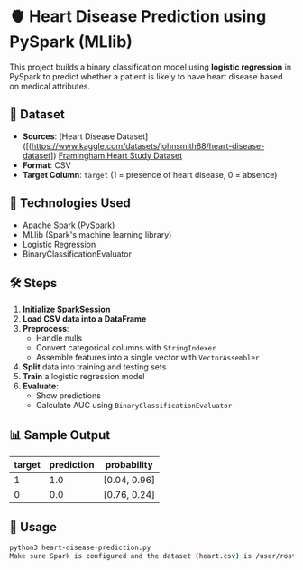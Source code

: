 # 🫀 Heart Disease Prediction using PySpark (MLlib)

This project builds a binary classification model using **logistic regression** in PySpark to predict whether a patient is likely to have heart disease based on medical attributes.

## 📁 Dataset

- **Sources**: [Heart Disease Dataset]([(https://www.kaggle.com/datasets/johnsmith88/heart-disease-dataset]) [Framingham Heart Study Dataset]([https://www.kaggle.com/datasets/aasheesh200/framingham-heart-study-dataset])
- **Format**: CSV
- **Target Column**: `target` (1 = presence of heart disease, 0 = absence)

## 🚀 Technologies Used

- Apache Spark (PySpark)
- MLlib (Spark's machine learning library)
- Logistic Regression
- BinaryClassificationEvaluator

## 🛠️ Steps

1. **Initialize SparkSession**
2. **Load CSV data into a DataFrame**
3. **Preprocess**:
   - Handle nulls
   - Convert categorical columns with `StringIndexer`
   - Assemble features into a single vector with `VectorAssembler`
4. **Split** data into training and testing sets
5. **Train** a logistic regression model
6. **Evaluate**:
   - Show predictions
   - Calculate AUC using `BinaryClassificationEvaluator`

## 📊 Sample Output
| target | prediction | probability   |
| ------ | ---------- | ------------- |
| 1      | 1.0        | \[0.04, 0.96] |
| 0      | 0.0        | \[0.76, 0.24] |


## 📝 Usage

```bash
python3 heart-disease-prediction.py
Make sure Spark is configured and the dataset (heart.csv) is /user/root/
